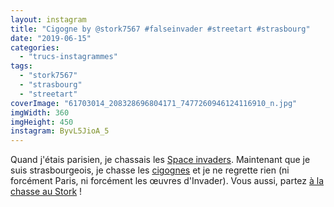 ```yaml
---
layout: instagram
title: "Cigogne by @stork7567 #falseinvader #streetart #strasbourg"
date: "2019-06-15"
categories: 
  - "trucs-instagrammes"
tags: 
  - "stork7567"
  - "strasbourg"
  - "streetart"
coverImage: "61703014_208328696804171_7477260946124116910_n.jpg"
imgWidth: 360
imgHeight: 450
instagram: ByvL5JioA_5
---
```


Quand j'étais parisien, je chassais les [Space invaders](http://sitofotos.6x8.org/index.php?/category/2). Maintenant que je suis strasbourgeois, je chasse les [cigognes](https://www.6x8.org/tag/stork7567/) et je ne regrette rien (ni forcément Paris, ni forcément les œuvres d'Invader). Vous aussi, partez [à la chasse au Stork](https://www.6x8.org/2019/11/a-la-chasse-au-stork/) !
